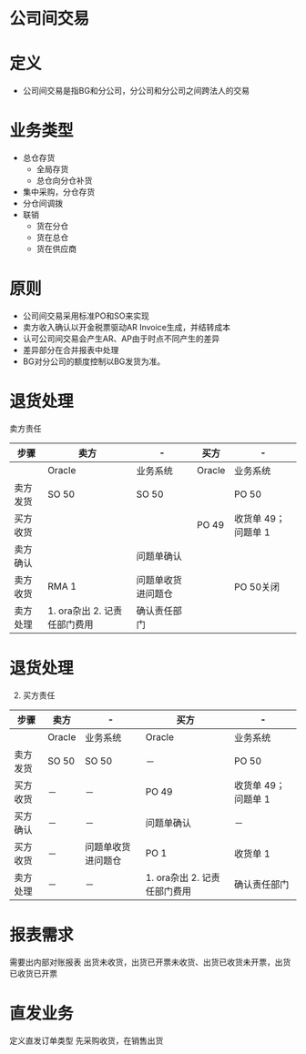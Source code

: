 <!-- slide -->

# 公司间交易
<!-- slide -->

# 定义

  + 公司间交易是指BG和分公司，分公司和分公司之间跨法人的交易
<!-- slide -->
# 业务类型
+ 总仓存货
  + 全局存货
  + 总仓向分仓补货
+ 集中采购，分仓存货
+ 分仓间调拨
+ 联销
  + 货在分仓
  + 货在总仓
  + 货在供应商


<!-- slide -->

# 原则
  + 公司间交易采用标准PO和SO来实现
  + 卖方收入确认以开金税票驱动AR Invoice生成，并结转成本
  + 认可公司间交易会产生AR、AP由于时点不同产生的差异
  + 差异部分在合并报表中处理
  + BG对分公司的额度控制以BG发货为准。

<!-- slide -->

# 退货处理

卖方责任

步骤|卖方|-|买方|-
-|-|-|-|-
||Oracle|业务系统|Oracle|业务系统
卖方发货|SO 50|SO 50||PO 50|
买方收货|||PO 49|收货单 49；问题单 1
卖方确认||问题单确认|||
卖方收货|RMA 1|问题单收货进问题仓||PO 50关闭|
卖方处理|1. ora杂出 2. 记责任部门费用|确认责任部门|||
<!-- slide -->

# 退货处理
2. 买方责任

步骤|卖方|-|买方|-
-|-|-|-|-
||Oracle|业务系统|Oracle|业务系统
卖方发货|SO 50|SO 50|－|PO 50|
买方收货|－|－|PO 49|收货单 49；问题单 1
买方确认|－|－|问题单确认|－|
买方收货|－|问题单收货进问题仓|PO 1|收货单 1|
卖方处理|－|－|1. ora杂出 2. 记责任部门费用|确认责任部门|
<!-- slide -->

# 报表需求
需要出内部对账报表
出货未收货，出货已开票未收货、出货已收货未开票，出货已收货已开票
<!-- slide -->

# 直发业务
定义直发订单类型
先采购收货，在销售出货
